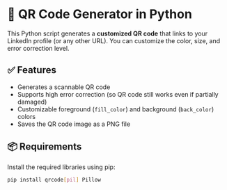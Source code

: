 
# 📱 QR Code Generator in Python

This Python script generates a **customized QR code** that links to your LinkedIn profile (or any other URL). You can customize the color, size, and error correction level.

## ✅ Features

- Generates a scannable QR code
- Supports high error correction (so QR code still works even if partially damaged)
- Customizable foreground (`fill_color`) and background (`back_color`) colors
- Saves the QR code image as a PNG file

## 📦 Requirements

Install the required libraries using pip:

```bash
pip install qrcode[pil] Pillow
